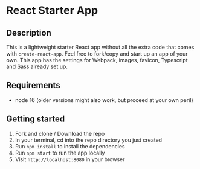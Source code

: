 # React Starter App

## Description

This is a lightweight starter React app without all the extra code that comes with `create-react-app`. Feel free to fork/copy and start up an app of your own. This app has the settings for Webpack, images, favicon, Typescript and Sass already set up.

## Requirements

- node 16 (older versions might also work, but proceed at your own peril)

## Getting started

1. Fork and clone / Download the repo
2. In your terminal, cd into the repo directory you just created
3. Run `npm install` to install the dependencies
4. Run `npm start` to run the app locally
5. Visit `http://localhost:8080` in your browser
